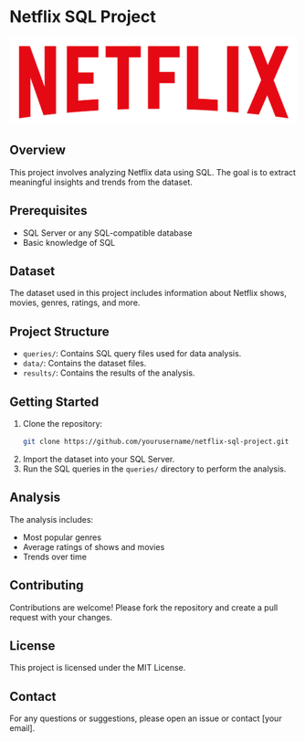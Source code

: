 # Netflix SQL Project

![Netflix Logo](logo.png)

## Overview
This project involves analyzing Netflix data using SQL. The goal is to extract meaningful insights and trends from the dataset.

## Prerequisites
- SQL Server or any SQL-compatible database
- Basic knowledge of SQL

## Dataset
The dataset used in this project includes information about Netflix shows, movies, genres, ratings, and more.

## Project Structure
- `queries/`: Contains SQL query files used for data analysis.
- `data/`: Contains the dataset files.
- `results/`: Contains the results of the analysis.

## Getting Started
1. Clone the repository:
    ```sh
    git clone https://github.com/yourusername/netflix-sql-project.git
    ```
2. Import the dataset into your SQL Server.
3. Run the SQL queries in the `queries/` directory to perform the analysis.

## Analysis
The analysis includes:
- Most popular genres
- Average ratings of shows and movies
- Trends over time

## Contributing
Contributions are welcome! Please fork the repository and create a pull request with your changes.

## License
This project is licensed under the MIT License.

## Contact
For any questions or suggestions, please open an issue or contact [your email].
